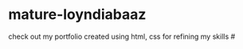 # mature-loyndiabaaz
check out my portfolio created using html, css for refining my skills
#<a href = "https://mature-loyndiabaaz.netlify.app/" />
